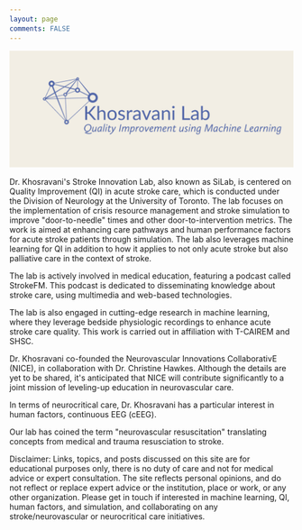 ```yaml
---
layout: page
comments: FALSE
---
```

<p><img id="khosravanilab" src="Khosravani_Lab_01.png" alt="logo for khosravani lab">
<!-- <img id="ncrit" src="neuroccm_ver02.png" alt="logo for neuroccm" width="150" height="50"> -->

</p>

Dr. Khosravani's Stroke Innovation Lab, also known as SiLab, is centered on Quality Improvement (QI) in acute stroke care, which is conducted under the Division of Neurology at the University of Toronto. The lab focuses on the implementation of crisis resource management and stroke simulation to improve "door-to-needle" times and other door-to-intervention metrics. The work is aimed at enhancing care pathways and human performance factors for acute stroke patients through simulation. The lab also leverages machine learning for QI in addition to how it applies to not only acute stroke but also palliative care in the context of stroke.

The lab is actively involved in medical education, featuring a podcast called StrokeFM. This podcast is dedicated to disseminating knowledge about stroke care, using multimedia and web-based technologies.

The lab is also engaged in cutting-edge research in machine learning, where they leverage bedside physiologic recordings to enhance acute stroke care quality. This work is carried out in affiliation with T-CAIREM and SHSC.

Dr. Khosravani co-founded the Neurovascular Innovations CollaborativE (NICE), in collaboration with Dr. Christine Hawkes. Although the details are yet to be shared, it's anticipated that NICE will contribute significantly to a joint mission of leveling-up education in neurovascular care.

In terms of neurocritical care, Dr. Khosravani has a particular interest in human factors, continuous EEG (cEEG).

Our lab has coined the term "neurovascular resuscitation" translating concepts from medical and trauma resusciation to stroke.

Disclaimer: Links, topics, and posts discussed on this site are for educational purposes only, there is no duty of care and not for medical advice or expert consultation. The site reflects personal opinions, and do not reflect or replace expert advice or the institution, place or work, or any other organization. Please get in touch if interested in machine learning, QI, human factors, and simulation, and collaborating on any stroke/neurovascular or neurocritical care initiatives.